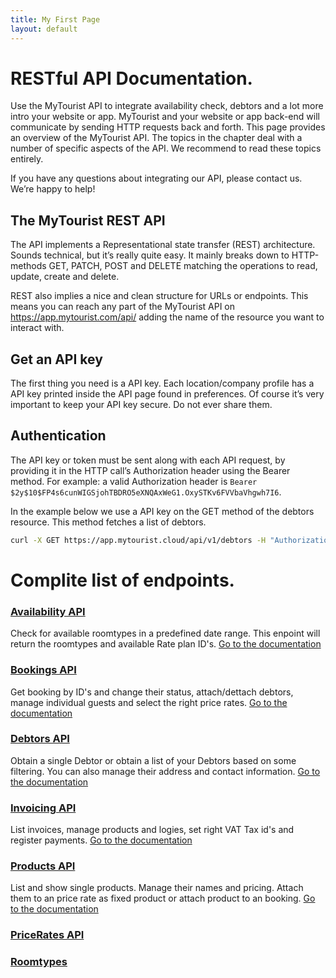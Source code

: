```yaml
---
title: My First Page
layout: default
---
```


# RESTful API Documentation.
Use the MyTourist API to integrate availability check, debtors and a lot more intro your website or app. MyTourist and your website or app back-end will communicate by sending HTTP requests back and forth. This page provides an overview of the MyTourist API. The topics in the chapter deal with a number of specific aspects of the API. We recommend to read these topics entirely.

If you have any questions about integrating our API, please contact us. We’re happy to help!

## The MyTourist REST API
The API implements a Representational state transfer (REST) architecture. Sounds technical, but it’s really quite easy. It mainly breaks down to HTTP-methods GET, PATCH, POST and DELETE matching the operations to read, update, create and delete.

REST also implies a nice and clean structure for URLs or endpoints. This means you can reach any part of the MyTourist API on https://app.mytourist.com/api/ adding the name of the resource you want to interact with.

## Get an API key
The first thing you need is a API key. Each location/company profile has a API key printed inside the API page found in preferences. Of course it’s very important to keep your API key secure. Do not ever share them. 

## Authentication
The API key or token must be sent along with each API request, by providing it in the HTTP call’s Authorization header using the Bearer method. For example: a valid Authorization header is `Bearer $2y$10$FP4s6cunWIGSjohTBDRO5eXNQAxWeG1.OxySTKv6FVVbaVhgwh7I6`.

In the example below we use a API key on the GET method of the debtors resource. This method fetches a list of debtors.
```bash
curl -X GET https://app.mytourist.cloud/api/v1/debtors -H "Authorization: Bearer $2y$10$FP4s6cunWIGSjohTBDRO5eXNQAxWeG1.OxySTKv6FVVbaVhgwh7I6"
```

# Complite list of endpoints.

### [Availability API](availability.html)
Check for available roomtypes in a predefined date range. This enpoint will return the roomtypes and available Rate plan ID's. [Go to the documentation](availability.html)

### [Bookings API](bookings.html)
Get booking by ID's and change their status, attach/dettach debtors, manage individual guests and select the right price rates. [Go to the documentation](bookings.html)

### [Debtors API](debtors.html)
Obtain a single Debtor or obtain a list of your Debtors based on some filtering. You can also manage their address and contact information. [Go to the documentation](debtors.html)

### [Invoicing API](invoicing.html)
List invoices, manage products and logies, set right VAT Tax id's and register payments. [Go to the documentation](invoicing.html)

### [Products API](products.html)
List and show single products. Manage their names and pricing. Attach them to an price rate as fixed product or attach product to an booking. [Go to the documentation](products.html)

### [PriceRates API](price-rates.html)


### [Roomtypes](roomtypes.html)